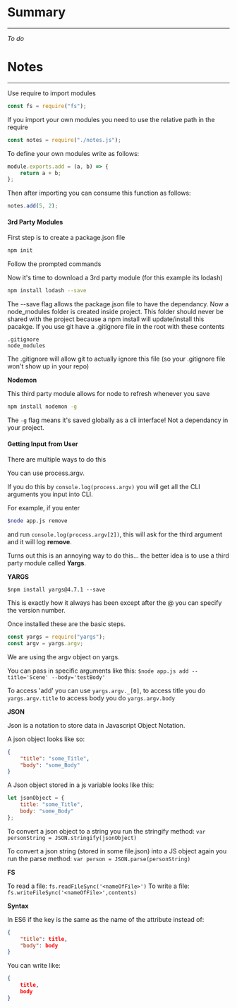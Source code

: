 # Summary

---

_To do_

# Notes

---

Use require to import modules

```js
const fs = require("fs");
```

If you import your own modules you need to use the relative path in the require

```js
const notes = require("./notes.js");
```

To define your own modules write as follows:

```js
module.exports.add = (a, b) => {
    return a + b;
};
```

Then after importing you can consume this function as follows:

```js
notes.add(5, 2);
```

#### 3rd Party Modules

First step is to create a package.json file

```sh
npm init
```

Follow the prompted commands

Now it's time to download a 3rd party module (for this example its lodash)

```sh
npm install lodash --save
```

The --save flag allows the package.json file to have the dependancy. Now a node_modules folder is created inside project. This folder should never be shared with the project because a npm install will update/install this pacakge. If you use git have a .gitignore file in the root with these contents

```
.gitignore
node_modules
```

The .gitignore will allow git to actually ignore this file (so your .gitignore file won't show up in your repo)

**Nodemon**

This third party module allows for node to refresh whenever you save

```sh
npm install nodemon -g
```

The `-g` flag means it's saved globally as a cli interface! Not a dependancy in your project.

#### Getting Input from User

There are multiple ways to do this

You can use process.argv.

If you do this by `console.log(process.argv)` you will get all the CLI arguments you input into CLI.

For example, if you enter

```sh
$node app.js remove
```

and run `console.log(process.argv[2])`, this will ask for the third argument and it will log **remove**.

Turns out this is an annoying way to do this... the better idea is to use a third party module called **Yargs**.

**YARGS**

`$npm install yargs@4.7.1 --save`

This is exactly how it always has been except after the @ you can specify the version number.

Once installed these are the basic steps.

```js
const yargs = require("yargs");
const argv = yargs.argv;
```

We are using the argv object on yargs.

You can pass in specific arguments like this:
`$node app.js add --title='Scene' --body='testBody'`

To access 'add' you can use `yargs.argv._[0]`, to access title you do `yargs.argv.title` to access body you do `yargs.argv.body`

**JSON**

Json is a notation to store data in Javascript Object Notation.

A json object looks like so:

```json
{
    "title": "some_Title",
    "body": "some_Body"
}
```

A Json object stored in a js variable looks like this:

```js
let jsonObject = {
    title: "some_Title",
    body: "some_Body"
};
```

To convert a json object to a string you run the stringify method: `var personString = JSON.stringify(jsonObject)`

To convert a json string (stored in some file.json) into a JS object again you run the parse method: `var person = JSON.parse(personString)`

**FS**

To read a file: `fs.readFileSync('<nameOfFile>')`
To write a file: `fs.writeFileSync('<nameOfFile>',contents)`

**Syntax**

In ES6 if the key is the same as the name of the attribute instead of:

```json
{
    "title": title,
    "body": body
}
```

You can write like:

```json
{
    title,
    body
}
```
